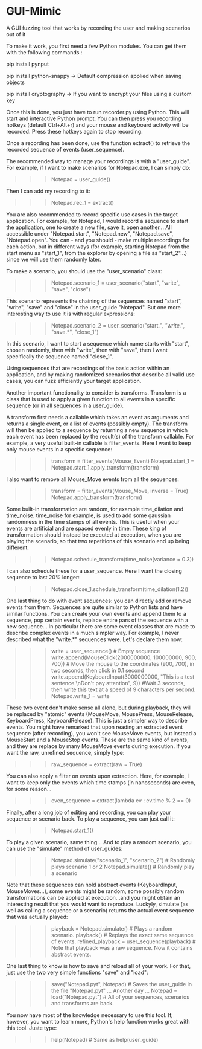 # GUI-Mimic
A GUI fuzzing tool that works by recording the user and making scenarios out of it

To make it work, you first need a few Python modules. You can get them with the following commands :

pip install pynput

pip install python-snappy       -> Default compression applied when saving objects

pip install cryptography        -> If you want to encrypt your files using a custom key

Once this is done, you just have to run recorder.py using Python. This will start and interactive Python prompt.
You can then press you recording hotkeys (default Ctrl+Alt+r) and your mouse and keyboard activity will be recorded.
Press these hotkeys again to stop recording.

Once a recording has been done, use the function extract() to retrieve the recorded sequence of events (user_sequence).

The recommended way to manage your recordings is with a "user_guide". For example, if I want to make scenarios for Notepad.exe, I can simply do:

>>> Notepad = user_guide()

Then I can add my recording to it:

>>> Notepad.rec_1 = extract()

You are also recommended to record specific use cases in the target application. For example, for Notepad, I would record a sequence to start the application, one to create a new file, save it, open another... All accessible under "Notepad.start", "Notepad.new", "Notepad.save", "Notepad.open".
You can - and you should - make multiple recordings for each action, but in different ways (for example, starting Notepad from the start menu as "start_1", from the explorer by opening a file as "start_2"...) since we will use them randomly later.

To make a scenario, you should use the "user_scenario" class:

>>> Notepad.scenario_1 = user_scenario("start", "write", "save", "close")

This scenario represents the chaining of the sequences named "start", "write", "save" and "close" in the user_guide "Notepad". But one more interesting way to use it is with regular expressions:

>>> Notepad.scenario_2 = user_scenario("start.*", "write.*", "save.*", "close_1")

In this scenario, I want to start a sequence which name starts with "start", chosen randomly, then with "write", then with "save", then I want specifically the sequence named "close_1".

Using sequences that are recordings of the basic action within an application, and by making randomized scenarios that describe all valid use cases, you can fuzz efficiently your target application.

Another important functionality to consider is transforms. Transform is a class that is used to apply a given function to all events in a specific sequence (or in all sequences in a user_guide).

A transform first needs a callable which takes an event as arguments and returns a single event, or a list of events (possibly empty). The transform will then be applied to a sequence by returning a new sequence in which each event has been replaced by the result(s) of the transform callable. For example, a very useful built-in callable is filter_events. Here I want to keep only mouse events in a specific sequence:

>>> transform = filter_events(Mouse_Event)
>>> Notepad.start_1 = Notepad.start_1.apply_transform(transform)

I also want to remove all Mouse_Move events from all the sequences:

>>> transform = filter_events(Mouse_Move, inverse = True)
>>> Notepad.apply_transform(transform)

Some built-in transformation are random, for example time_dilation and time_noise. time_noise for example, is used to add some gaussian randomness in the time stamps of all events. This is useful when your events are artificial and are spaced evenly in time. These king of transformation should instead be executed at execution, when you are playing the scenario, so that two repetitions of this scenario end up being different:

>>> Notepad.schedule_transform(time_noise(variance = 0.3))

I can also schedule these for a user_sequence. Here I want the closing sequence to last 20% longer:

>>> Notepad.close_1.schedule_transform(time_dilation(1.2))

One last thing to do with event sequences: you can directly add or remove events from them. Sequences are quite similar to Python lists and have similar functions. You can create your own events and append them to a sequence, pop certain events, replace entire pars of the sequence with a new sequence...
In particular there are some event classes that are made to describe complex events in a much simpler way. For example, I never described what the "write.*" sequences were. Let's declare them now:

>>> write = user_sequence()     # Empty sequence
>>> write.append(MouseClick(2000000000, 100000000, 900, 700))       # Move the mouse to the coordinates (900, 700), in two seconds, then click in 0.1 second
>>> write.append(KeyboardInput(3000000000, "This is a test sentence.\nDon't pay attention", 9)) #Wait 3 seconds, then write this text at a speed of 9 characters per second.
>>> Notepad.write_1 = write

These two event don't make sense all alone, but during playback, they will be replaced by "atomic" events (MouseMove, MousePress, MouseRelease, KeyboardPress, KeyboardRelease). This is just a simpler way to describe events. You might have remarked that upon reading an extracted event sequence (after recording), you won't see MouseMove events, but instead a MouseStart and a MouseStop events. These are the same kind of events, and they are replace by many MouseMove events during execution. If you want the raw, unrefined sequence, simply type:

>>> raw_sequence = extract(raw = True)

You can also apply a filter on events upon extraction. Here, for example, I want to keep only the events which time stamps (in nanoseconds) are even, for some reason...

>>> even_sequence = extract(lambda ev : ev.time % 2 == 0)

Finally, after a long job of editing and recording, you can play your sequence or scenario back.
To play a sequence, you can just call it:

>>> Notepad.start_1()

To play a given scenario, same thing...
And to play a random scenario, you can use the "simulate" method of user_guides:

>>> Notepad.simulate("scenario_1", "scenario_2")        # Randomly plays scenario 1 or 2
>>> Notepad.simulate()                                  # Randomly play a scenario

Note that these sequences can hold abstract events (KeyboardInput, MouseMoves...), some events might be random, some possibly random transformations can be applied at execution...and you might obtain an interesting result that you would want to reproduce. Luckyly, simulate (as well as calling a sequence or a scenario) returns the actual event sequence that was actually played:

>>> playback = Notepad.simulate()           # Plays a random scenario.
>>> playback()                              # Replays the exact same sequence of events.
>>> refined_playback = user_sequence(playback)  # Note that playback was a raw sequence. Now it contains abstract events.


One last thing to know is how to save and reload all of your work. For that, just use the two very simple functions "save" and "load":

>>> save("Notepad.pyt", Notepad)        # Saves the user_guide in the file "Notepad.pyt"
...
Another day
...
>>> Notepad = load("Notepad.pyt")       # All of your sequences, scenarios and transforms are back.


You now have most of the knowledge necessary to use this tool. If, however, you want to learn more, Python's help function works great with this tool. Juste type:

>>> help(Notepad)       # Same as help(user_guide)
